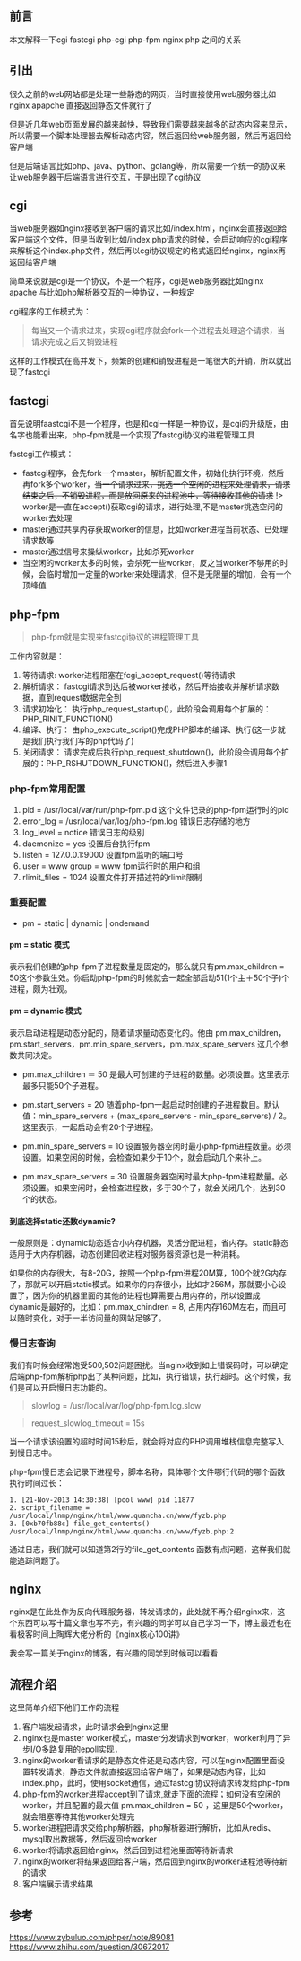 ## 前言

本文解释一下cgi fastcgi php-cgi php-fpm  nginx  php 之间的关系

## 引出

很久之前的web网站都是处理一些静态的网页，当时直接使用web服务器比如nginx apapche 直接返回静态文件就行了

但是近几年web页面发展的越来越快，导致我们需要越来越多的动态内容来显示，所以需要一个脚本处理器去解析动态内容，然后返回给web服务器，然后再返回给客户端

但是后端语言比如php、java、python、golang等，所以需要一个统一的协议来让web服务器于后端语言进行交互，于是出现了cgi协议

## cgi

当web服务器如nginx接收到客户端的请求比如/index.html，nginx会直接返回给客户端这个文件，但是当收到比如/index.php请求的时候，会启动响应的cgi程序来解析这个index.php文件，然后再以cgi协议规定的格式返回给nginx，nginx再返回给客户端

简单来说就是cgi是一个协议，不是一个程序，cgi是web服务器比如nginx apache 与比如php解析器交互的一种协议，一种规定

cgi程序的工作模式为：
>每当又一个请求过来，实现cgi程序就会fork一个进程去处理这个请求，当请求完成之后又销毁进程

这样的工作模式在高并发下，频繁的创建和销毁进程是一笔很大的开销，所以就出现了fastcgi

## fastcgi

首先说明faastcgi不是一个程序，也是和cgi一样是一种协议，是cgi的升级版，由名字也能看出来，php-fpm就是一个实现了fastcgi协议的进程管理工具

fastcgi工作模式：

- fastcgi程序，会先fork一个master，解析配置文件，初始化执行环境，然后再fork多个worker，~~当一个请求过来，挑选一个空闲的进程来处理请求，请求结束之后，不销毁进程，而是放回原来的进程池中，等待接收其他的请求~~
!> worker是一直在accept()获取cgi的请求，进行处理,不是master挑选空闲的worker去处理
- master通过共享内存获取worker的信息，比如worker进程当前状态、已处理请求数等
- master通过信号来操纵worker，比如杀死worker
- 当空闲的worker太多的时候，会杀死一些worker，反之当worker不够用的时候，会临时增加一定量的worker来处理请求，但不是无限量的增加，会有一个顶峰值

## php-fpm

>php-fpm就是实现来fastcgi协议的进程管理工具

工作内容就是：

1. 等待请求: worker进程阻塞在fcgi_accept_request()等待请求
2. 解析请求： fastcgi请求到达后被worker接收，然后开始接收并解析请求数据，直到request数据完全到
3. 请求初始化： 执行php_request_startup()，此阶段会调用每个扩展的：PHP_RINIT_FUNCTION()
4. 编译、执行： 由php_execute_script()完成PHP脚本的编译、执行(这一步就是我们执行我们写的php代码了)
5. 关闭请求： 请求完成后执行php_request_shutdown()，此阶段会调用每个扩展的：PHP_RSHUTDOWN_FUNCTION()，然后进入步骤1


### php-fpm常用配置

1. pid = /usr/local/var/run/php-fpm.pid   这个文件记录的php-fpm运行时的pid
2. error_log  = /usr/local/var/log/php-fpm.log  错误日志存储的地方
3. log_level = notice   错误日志的级别
4. daemonize = yes  设置后台执行fpm
5. listen = 127.0.0.1:9000   设置fpm监听的端口号
6. user = www  group = www    fpm运行时的用户和组
7. rlimit_files = 1024    设置文件打开描述符的rlimit限制

### 重要配置 

- pm = static | dynamic | ondemand

#### pm = static 模式

表示我们创建的php-fpm子进程数量是固定的，那么就只有pm.max_children = 50这个参数生效。你启动php-fpm的时候就会一起全部启动51(1个主＋50个子)个进程，颇为壮观。

#### pm = dynamic 模式

表示启动进程是动态分配的，随着请求量动态变化的。他由 pm.max_children，pm.start_servers，pm.min_spare_servers，pm.max_spare_servers 这几个参数共同决定。

- pm.max_children ＝ 50 	  是最大可创建的子进程的数量。必须设置。这里表示最多只能50个子进程。

- pm.start_servers = 20    随着php-fpm一起启动时创建的子进程数目。默认值：min_spare_servers + (max_spare_servers - min_spare_servers) / 2。这里表示，一起启动会有20个子进程。

- pm.min_spare_servers = 10    设置服务器空闲时最小php-fpm进程数量。必须设置。如果空闲的时候，会检查如果少于10个，就会启动几个来补上。

- pm.max_spare_servers = 30    设置服务器空闲时最大php-fpm进程数量。必须设置。如果空闲时，会检查进程数，多于30个了，就会关闭几个，达到30个的状态。

#### 到底选择static还数dynamic?

一般原则是：dynamic动态适合小内存机器，灵活分配进程，省内存。static静态适用于大内存机器，动态创建回收进程对服务器资源也是一种消耗。

如果你的内存很大，有8-20G，按照一个php-fpm进程20M算，100个就2G内存了，那就可以开启static模式。如果你的内存很小，比如才256M，那就要小心设置了，因为你的机器里面的其他的进程也算需要占用内存的，所以设置成dynamic是最好的，比如：pm.max_chindren = 8, 占用内存160M左右，而且可以随时变化，对于一半访问量的网站足够了。

### 慢日志查询

我们有时候会经常饱受500,502问题困扰。当nginx收到如上错误码时，可以确定后端php-fpm解析php出了某种问题，比如，执行错误，执行超时。这个时候，我们是可以开启慢日志功能的。

>slowlog = /usr/local/var/log/php-fpm.log.slow

>request_slowlog_timeout = 15s

当一个请求该设置的超时时间15秒后，就会将对应的PHP调用堆栈信息完整写入到慢日志中。

php-fpm慢日志会记录下进程号，脚本名称，具体哪个文件哪行代码的哪个函数执行时间过长：

	1. [21-Nov-2013 14:30:38] [pool www] pid 11877
    2. script_filename = /usr/local/lnmp/nginx/html/www.quancha.cn/www/fyzb.php
    3. [0xb70fb88c] file_get_contents() /usr/local/lnmp/nginx/html/www.quancha.cn/www/fyzb.php:2

通过日志，我们就可以知道第2行的file_get_contents 函数有点问题，这样我们就能追踪问题了。

## nginx 

nginx是在此处作为反向代理服务器，转发请求的，此处就不再介绍nginx来，这个东西可以写十篇文章也写不完，有兴趣的同学可以自己学习一下，博主最近也在看极客时间上陶辉大佬分析的《nginx核心100讲》

我会写一篇关于nginx的博客，有兴趣的同学到时候可以看看

## 流程介绍

这里简单介绍下他们工作的流程

1. 客户端发起请求，此时请求会到nginx这里
2. nginx也是master worker模式，master分发请求到worker，worker利用了异步I/O多路复用的epoll实现，
3. nginx的worker看请求的是静态文件还是动态内容，可以在nginx配置里面设置转发请求，静态文件就直接返回给客户端了，如果是动态内容，比如index.php，此时，使用socket通信，通过fastcgi协议将请求转发给php-fpm
4. php-fpm的worker进程accept到了请求,就走下面的流程；如何没有空闲的worker，并且配置的最大值 pm.max_children = 50 ，这里是50个worker，就会阻塞等待其他worker处理完
5. worker进程把请求交给php解析器，php解析器进行解析，比如从redis、mysql取出数据等，然后返回给worker
6. worker将请求返回给nginx，然后回到进程池里面等待新请求
7. nginx的worker将结果返回给客户端，然后回到nginx的worker进程池等待新的请求
8. 客户端展示请求结果

## 参考

https://www.zybuluo.com/phper/note/89081
https://www.zhihu.com/question/30672017